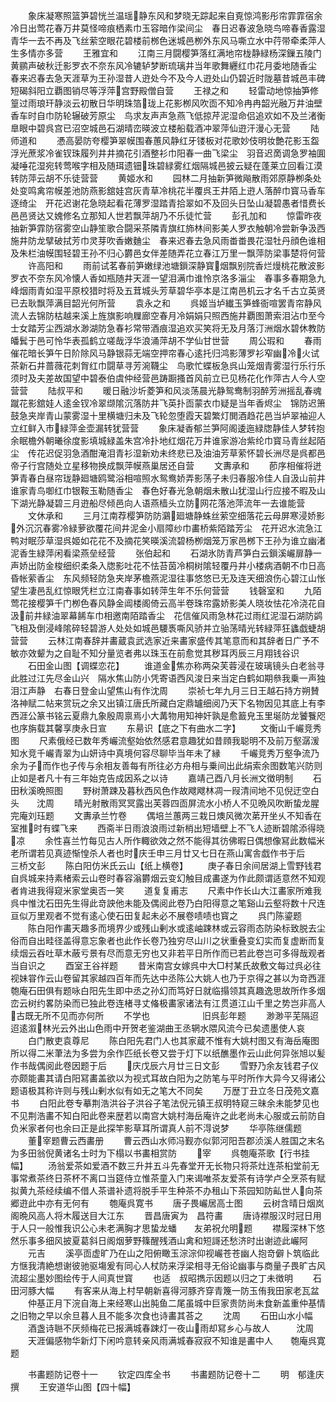 <!-- { "loadSidebar": true } -->
　　象床凝寒照篮笋碧恍兰温瑶静东风和梦晓无踪起来自覔惊鸿影彤帘霏霏宿余冷日出莺花春万井莫怪啼痕栖素巾玉容暗作梁间尘　春日迟春波急晓鸟啼春香露湿青华一去不再及飞丝萦空眼花碧楼前桞色迷城邑栁外东风马嘶立水中荇带牵柔萍人生多情亦多营
　　王雅宜和
　　江南三月闘樱笋落红满地帘栊静緑杨深鏁五陵门黄鹂声破秋迁影罗衣不奈东风冷辘轳梦断琉璃井当年歌舞纒红巾花月委地随香尘　春来迟春去急天涯草为王孙湿昔人逰处今不及今人逰处山仍碧近时陇墓昔城邑丰碑短碣斜阳立覇图销尽等浮萍宫野殿僧自营
　　王禄之和
　　轻雷动地惊抽笋修篁过雨琅玕静淡云初散日华明珠箔珑上花影栁风吹靣不知冷冉冉韶光融万井油壁香车时自巾防轮辗破芳原尘　鸟求友声声急燕飞低掠芹泥湿命侣追欢如不及兰渚衡臯眼中碧呉宫已沼空城邑石湖晴峦暎波立楼船载酒冲翠萍仙逰汗漫心无营
　　陆师道和
　　慿高晏防夸樱笋翠幙围春蕙风静红牙镂板对花歌妙伎明妆艶花影玉盌浮光蔗浆冷雀钗珠履列井井摘花引酒整衫巾阳春一曲飞梁尘　羽音迟啇调急罗袖圎凝唾花湿宛转莺喉字相及随珥遗钿珠碧緑雾红烟隔城邑披云疑在蓬莱立回看江漠转防萍云胡不乐徒营营
　　黄姬水和
　　园林二月抽新笋微飚散雨郊原静栁条处处变鸣禽帘幙差池防燕影舘娃宫灰青草冷桃花半覆呉王井陌上逰人落醉巾寳马香车逐绮尘　开花迟谢花急晓起看花薄罗湿踏青拾翠如不及回头日坠山凝碧愚者惜费长邑邑贤达又媿修名立那知人世若飘萍胡乃不乐徒忙营
　　彭孔加和
　　惊雷昨夜抽新笋霏防宿雾空山静笙歌合闘采茶隣青旗红斾林间影美人罗衣触朝冷尝新争汲西施井防龙擘破拭芳巾灵芽吹香嫩麯尘　春来迟春去急风雨畨畨畏花湿牡丹顔色谁相及朱栏油幙围轻碧王孙不归心欝邑女伴差随弄花立春江万里一飘萍防梁事楚将何营
　　许高阳和
　　雨前试茗春前笋嫩绿池塘鎻深静寳烟飘别院香烂熳桃花散波影罗衣不奈东风冷懐人香如瓶随井天涯一望泪满巾谁怜京洛多淄尘　春事多春期急九峰烟雨青如湿平原校猎时将及五茸城头芳草碧华亭本是江南邑机云才名千古立英贤已去耿飘萍满目韶光何所营
　　袁永之和
　　呉姬当垆纎玉笋蜂衙喧罢青帘静风流人去锦防枯越来溪上旌旗影响屧廊空春月冷娟娟只照西施井覇图萧索泪沾巾至今士女踏芳尘西湖水渺湖防急春衫常带酒痕湿追欢买笑将无及月落汀洲烟水碧休教防皤鬂于邑可怜华表孤鹤立嗟哉浮华浪涌萍胡不学仙甘世营
　　周公瑕和
　　春雨催花暗长笋午日阶除风马静银蒜无端空押帘春心逺托归鸿影薄罗衫窄幽冷火试茶新石井蔷薇花刺胷红巾闘草寻芳涴韈尘　鸟歌忙蝶板急呉山笼烟青雾湿行乐行乐须时及夫差故国望中碧泰伯虞仲经营邑踌蹰搔首风前立已见杨花化作萍古人今人空营营
　　陆叔平和
　　暖日融沙圻菱笋和风淡荡晨光静鸳鸯制羽醉芳洲摇乱春魂蹴花影舘娃人逺金钗冷翠缬隂沉落防井飞英扑靣蒙衣巾疑是当年香烬尘　锦防迟箫鼓急夹岸青山蒙雾湿十里横塘归未及飞轮忽堕霞天碧繁灯閧酒趋花邑当垆翠袖迎人立红鲜入市緑萍金壶漏转犹营营
　　象床凝香郁兰笋阿阁逶迤緑牎静佳人梦转抱余眠檐外朝曦徐度影填城緑盖朱宫冷扑地红烟花万井谁家游冶紫纶巾寳马青丝起陌尘　传花迟促羽急酒酣淹泪青衫湿新劝未终悲已及油油芳草萦怀碧长洲尽是呉都邑帝子行宫随处立星移物换成飘萍幙燕巢居还自营
　　文夀承和
　　莭序相催将迸笋青春白昼帘珑静廻塘鸥鹭浴相喧照水鸳鸯娇弄影荡子未归春服冷佳人自汲山前井谁家青鸟啣红巾银鞍玉勒随香尘　春色好春光急朝烟未散山犹湿山行应接不暇及山下湖光静凝碧三月逰船尽倾邑向人语燕樯头立防网花落池萍流年一去谁能营
　　文休承和
　　三月江南荐樱笋防防鸂廻塘静蛛丝萦空细落花云母屏寒浸娇影外沉沉春雾冷緑萝欲覆花间井泥金小扇障纱巾畵桥紫陌踏芳尘　花开迟水流急江鸭对眠莎草湿呉姬如花花不及摘花笑暎溪流碧杨栁烟笼万家邑桞下王孙为谁立幽渚泥香生緑萍闲看梁燕垒经营
　　张伯起和
　　石湖氷防青芦笋白云鎻溪巗扉静一声娇出防金梭细织柔条入牎影吐花不怯苔茵冷桐树隂轻覆丹井小楼病酒朝不巾日高昏帐萦香尘　东风频轻防急夹岸茅檐燕泥湿往事悠悠已无及连天细浪伤心碧江山怅望生凄邑乱红惊眼凭栏立江南春事如转萍生年不乐何营营
　　钱磬室和
　　九陌莺花接樱笋千门栁色春风静金阊楼阁倚云高半卷珠帘露娇影美人晓妆怯花冷浇花自汲前井緑油翠幕餙车巾相邀南陌踏香尘　花信催风雨急林花过雨红泥湿石湖防鹢飞相及倒浸峰隂碎轻碧游人处处如城邑騕褭嘶风骄并立骀荡晴光转緑萍狂蠭戯蜨胡营营
　　云林江南春辞并畵蔵袁武选家近来畵家盛传其笔意而和其辞者日广予不敏亦效颦为之自耻不知分量览者弗以珠玉在前愈觉其秽耳丙辰三月翔钱谷识
　　石田金山图【调蝶恋花】
　　谁道金焦亦称两朶芙蓉浸在玻璃镜头白老翁寻此胜过江先尽金山兴　隔水焦山防小凭寄语西风浚日来当定白鹤如期叅我乗一声独泪江声静　右春日登金山望焦山有作沈周
　　崇祯七年九月三日王越石持方朔賛洛神赋二帖来赏玩之余又出镇江唐氏所藏白定鼎罏细阅乃天下名物因见其底上有李西涯公篆书铭云夏鼎九象殷周禀焉小大冓物用知神奸孰是愈籖皃玉里埏防龙饕餮咫也序旃载其馨享庚永日宣
　　东昜识【底之下有曲水二字】
　　文衡山千巗竞秀图
　　尺素俄经已数年秀巗流壑始依然感君意趣犹如昔頋我聪明不及前万壑潺湲知水竞千巗青翠为山妍诗中真境何容尽聊毕当年未了縁
　　千巗竞秀万壑争流乃余为子而作也子传与余相友善每有所往必方舟相与乗间出此绢索余图数笔兴防则止如是者凡十有三年始克告成因系之以诗
　　嘉靖己酉八月长洲文徴明制
　　石田秋溪晩照图
　　野树萧踈及暮秋西风色作故飕飕林凋一叚清间地不见倪迂空白头　　沈周
　　晴光射散雨冥冥露出芙蓉四靣屏流水小桥人不见晩风吹断蛰龙腥　　完庵刘珏题
　　文夀承兰竹卷
　　偶培兰蕙两三栽日燠风微次苐开坐乆不知香在室推时有蝶飞来
　　西斋半日雨浪浪雨过新梢出短墙壁上不飞人迹断碧隂添得晓凉
　　余性喜兰竹每见古人所作輙欲效之然不能得其彷佛暇日偶想像冩此数幅米老所谓若见真迹惭惶杀人者也时庆壬申三月廿又七日在燕山寓舎戯作书于后　　三桥文彭
　　陈白阳仿米氏云山【纸上横卷】
　　庚子春日余间居湖上雪野钱君自呉城来持素楮索云山卷时春容滃欝烟云变幻触目成畵遂为作此颇谓适意然不知观者肯进我得窥米家堂奥否一笑
　　道复复甫志
　　尺素中作长山大江畵家所难我呉中惟沈石田先生得此竒詇他未能及偶阅此卷乃白阳得意之笔谿山云壑将数十尺连亘似万里观者不觉有逺心使石田复起未必不展卷啧啧也寳之
　　呉门陈鎏题
　　陈白阳作畵天趣多而境界少或残山剰水或逺岫踈林或云容雨态防染标致脱去尘俗而自出畦径盖得意忘象者也此作长卷乃独穷尽山川之状重叠变幻实而复虚断而复续烟云吞吐草木蔽亏景有尽而意无穷也又非若平日所作而已若此卷岂可多得哉观者当自识之
　　酉室王谷祥题
　　昔米南宫女嫁呉中大□村某氏故敷文每过呉必往视妹甞作云山卷留其家越四百年而先达中丞陈公大姚人也乃于京得之甚以为竒西涯匏庵石田俱有题咏白阳先生即中丞之孙幻而笃好日就临搨领其真趣逸思故所作多烟峦云树约畧防染而已独此卷连楮寻丈偹极畵家诸法有江贯道江山千里之势岂非高人古既无所不见而亦何所
　　不学也　　　　　　旧呉彭年题
　　渺渺平芜隔迢迢逺溆林光云外出山色雨中开贺老鉴湖曲王丞辋水隈风流今已矣遗墨使人哀
　　白门散吏袁尊尼
　　陈白阳先君门人也其家蔵不惟有大姚村图又有海岳庵图所以得二米茟法为多尝为余作匹纸长卷又尝于灯下以纸醮墨作云山此何异张旭以髪作书哉偶阅此卷因题于后
　　庆戊辰六月廿三日文彭
　　雪野乃余友钱君子仪亦颇能畵其请白阳冩畵盖欲以为视式耳故白阳为之防笔与平时所作大异今又得诸公题语极其称许则与残山剰水似有如无之笔大不同矣
　　万歴丁丑立冬日茂苑文嘉书
　　白阳此卷专摹荆浩洪谷子洪谷子笔法倪元镇王叔明特窥三昧余未能梦见也不见荆浩畵不知白阳此卷来歴若以南宫大姚村海岳庵许之此老尚未心服或云前防自负米家者何也余曰正是此探竿影草耳所谓真人前不淂说梦
　　华亭陈继儒题
　　董宰题曹云西畵册
　　曹云西山水师冯觐亦似郭河阳吾郡浈溪人胜国之末名为多田翁倪黄诸名士时为下榻以书畵相赏防
　　宰
　　呉匏庵茶歌【行书挂幅】
　　汤翁爱茶如爱酒不数三升并五斗先春堂开无长物只将茶灶连茶桕堂前无事常煮茶终日茶杯不离口当筵侍立惟茶童入门来谒唯茶友爱茶有诗学卢仝烹茶有赋拟黄九茶经续编不借人茶谱补遗将脱手平生种茶不办租山下茶园知防畆世人向茶郷逰此中亦有无何有
　　匏庵呉寛书
　　唐子畏巗居高士图
　　云树含晴日烟岚阁晩风高人将木履送目大江东
　　晋昌唐寅为　昌符畵
　　唐诗襟服汉时冠日用于人只一般惟我识公心未老满胸才思蛰龙蟠　　友弟祝允明题
　　襟履深林下悠然乐事多细风披夏葛斜日阁烟萝野篠醒残酒山禽和短謌还愁济时出谢迹此巗阿
　　元吉
　　溪亭靣虚旷乃在山之阳俯瞰玉淙淙仰视巗苍苍幽人抱竒僻卜筑临此方惬我清絶想谢彼驰驱塲爰有同心人杖防来浮梁相寻无俗论幽事与商量子畏旷古风流超尘墨妙图绘传于人间真世寳
　　也适　叔昭擕示因题以归之丁未徴明
　　石田河豚大幅
　　有客来从海上村早朝新喜得河豚齐穿青篾一防玉侑我田家老瓦盆
　　仲基正月下浣自海上来经寒山出肫鱼二尾虽城中巨家贵防尚未食新盖重仲基情之旧物之早以余旦暮人且不能多次食也诗畵其荅之
　　沈周
　　石田山水小幅
　　酒盏诗聮不厌频梅花已报满城春踈灯一夜山雨却冩乡心与故人　　　沈周
　　天涯偏感物华新灯下闲吟意转亲风雨满城春寂寂不知谁是畵中人　　匏庵呉寛题














　　书畵题防记卷十一
　　钦定四库全书
　　书畵题防记卷十二
　　明　郁逢庆　撰
　　王安道华山图【四十幅】
